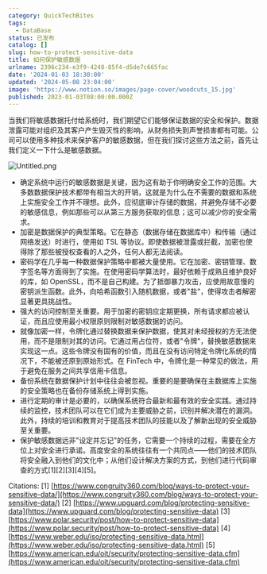 ```yaml
---
category: QuickTechBites
tags:
  - DataBase
status: 已发布
catalog: []
slug: how-to-protect-sensitive-data
title: 如何保护敏感数据
urlname: 2396c234-e3f9-4248-85f4-d5de7c665fac
date: '2024-01-03 18:30:00'
updated: '2024-05-08 23:04:00'
image: 'https://www.notion.so/images/page-cover/woodcuts_15.jpg'
published: 2023-01-03T08:00:00.000Z
---
```


当我们将敏感数据托付给系统时，我们期望它们能够保证数据的安全和保护。数据泄露可能对组织及其客户产生毁灭性的影响，从财务损失到声誉损害都有可能。公司可以使用多种技术来保护客户的敏感数据，但在我们探讨这些方法之前，首先让我们定义一下什么是敏感数据。


![Untitled.png](https://prod-files-secure.s3.us-west-2.amazonaws.com/5d24fe63-e567-4804-86f9-9fdc62e13082/aa7e6578-50d6-4f37-a4e4-28071bd0fba3/Untitled.png?X-Amz-Algorithm=AWS4-HMAC-SHA256&X-Amz-Content-Sha256=UNSIGNED-PAYLOAD&X-Amz-Credential=ASIAZI2LB466Q6TQ3AYE%2F20250306%2Fus-west-2%2Fs3%2Faws4_request&X-Amz-Date=20250306T053927Z&X-Amz-Expires=3600&X-Amz-Security-Token=IQoJb3JpZ2luX2VjEN3%2F%2F%2F%2F%2F%2F%2F%2F%2F%2FwEaCXVzLXdlc3QtMiJHMEUCIFNOjNbmrWYbb61LgBfvoc3Mz8FAoKid%2BpLAQk3XRKPcAiEAtk2eydk5wd43knniPIKrC2TJ%2F%2Fi6Bmkm%2FWEexOD7YiYq%2FwMIJhAAGgw2Mzc0MjMxODM4MDUiDMauQHDLyKQmAqS%2FzyrcA15xUm2Vd9wt895YjoJmdzoS6747Za4iGXYyfYHuRKBk%2BILuyKGXpdK8YJ7QJ%2F95WhIo%2FVKjDJQZ0qkeM6Hzn3utZxMYWnM3fS9ZHxIQPB07JVJQrOpSytEzUZgG7ofy%2FU%2Fp3I5q9zFMEmjwIAPNR2TVR4N4p1p9oZ7qbVDSb9ScOwKl%2F47nq3XaLIw0vIjLm2GnBETTQA9YUA1OAutCWNt%2B6sQCSKfTBXMMXrzD0MYPEaK12EUC9zPQ2rNJnY0%2F8clIXPYeRPsm%2FSoVW0G2vnH4dixgk0noG7lyrpIFMaDhzIk65DCVnw%2FCPrzNyftKOfONJGfWkre3uL34FhmEFLK8Z8%2BuVWnoAghjStYg80x2efYwXKa8WOb47Ay2NWY04F9Znp4csJgHnCpQSY2fzd1qCkAe%2FHQEfI9aF9YxBPiNLnhywEiPYYlGPOMuWuJL5Z6Ft35IYd0yLp6sLkY8QdmbaxGgDD2zK2eUQ5Ite7mPi%2BofwlzGthXOjzqRb9XArU60uLH%2F1my1qf3SNmtLEsd7%2FqGp%2BtvznM4A6b50KEkzNBAqx4IEl1gNqjSsZu26JMmBrC3UqAiADI9IbdpLZpyITJ6Rysq5fvGWVPd57GXGqZE3UANZxfEcKXHJMJzXpL4GOqUBXnkk6iFbhrI2L%2FRGOwi1n8pknCNfJOJxQVkumMfHntao6zFoTbCHfftNHXGQMrS3buRswM96YWUYlYaGn8zo1AaKItI3XZcQ%2BbFPb4hE9hDWQno7lh7t3rRTBc9rXXHPQPmKpLWIAAtt0oCe3EKids2HK3Ae9XYuUDhzkHG9ngJS1gE%2BLQB9YzaQSotsUlEFBgsb6NBIRU9tDcsB13Ed4eUCkIY6&X-Amz-Signature=402916a5cd5ca1ad3047418f76f004bbcef8a877cfeefa841ba1ce749aff5bbc&X-Amz-SignedHeaders=host&x-id=GetObject)

- 确定系统中运行的敏感数据是关键，因为这有助于你明确安全工作的范围。大多数数据保护技术都带有相当大的开销，这就是为什么在不需要的数据和系统上实施安全工作并不理想。此外，应彻底审计存储的数据，并避免存储不必要的敏感信息，例如那些可以从第三方服务获取的信息；这可以减少你的安全需求。
- 加密是数据保护的典型策略。它在静态（数据存储在数据库中）和传输（通过网络发送）时进行，使用如 TSL 等协议。即使数据被泄露或拦截，加密也使得除了那些被授权查看的人之外，任何人都无法阅读。
- 密码学在几乎每一种数据保护策略中都被大量使用。它在加密、密钥管理、数字签名等方面得到了实施。在使用密码学算法时，最好依赖于成熟且维护良好的库，如 OpenSSL，而不是自己构建。为了抵御暴力攻击，应使用故意慢的密钥派生函数。此外，向哈希函数引入随机数据，或者"盐"，使得攻击者解密显著更具挑战性。
- 强大的访问控制至关重要。用于加密的密钥应定期更换，所有请求都应被认证，而且应使用最小权限原则限制对敏感数据的访问。
- 就像加密一样，令牌化通过替换数据来保护数据，使其对未经授权的方无法使用，而不是限制对其的访问。它通过用占位符，或者"令牌"，替换敏感数据来实现这一点。这些令牌没有固有的价值，而且在没有访问特定令牌化系统的情况下，不能被还原到原始形式。在 FinTech 中，令牌化是一种常见的做法，用于避免在服务之间共享信用卡信息。
- 备份系统在数据保护计划中往往会被忽视。重要的是要确保在主数据库上实施的安全策略也在备份存储系统上得到实施。
- 进行定期的审计是必要的，以确保系统符合最新和最有效的安全实践。通过持续的监控，技术团队可以在它们成为主要威胁之前，识别并解决潜在的漏洞。此外，持续的培训和教育对于提高技术团队的技能以及了解新出现的安全威胁至关重要。
- 保护敏感数据远非"设定并忘记"的任务，它需要一个持续的过程，需要在全方位上对安全进行承诺。高度安全的系统往往有一个共同点——他们的技术团队将安全融入到他们的文化中；从他们设计解决方案的方式，到他们进行代码审查的方式[1][2][3][4][5]。

Citations:
[1] [https://www.congruity360.com/blog/ways-to-protect-your-sensitive-data/](https://www.congruity360.com/blog/ways-to-protect-your-sensitive-data/)
[2] [https://www.upguard.com/blog/protecting-sensitive-data](https://www.upguard.com/blog/protecting-sensitive-data)
[3] [https://www.polar.security/post/how-to-protect-sensitive-data](https://www.polar.security/post/how-to-protect-sensitive-data)
[4] [https://www.weber.edu/iso/protecting-sensitive-data.html](https://www.weber.edu/iso/protecting-sensitive-data.html)
[5] [https://www.american.edu/oit/security/protecting-sensitive-data.cfm](https://www.american.edu/oit/security/protecting-sensitive-data.cfm)

